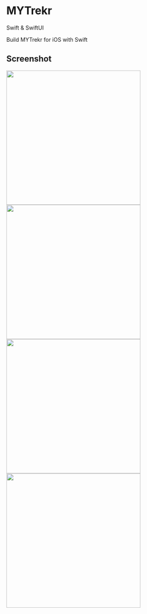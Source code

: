 # MYTrekr
Swift &amp; SwiftUI

Build MYTrekr for iOS with Swift

## Screenshot

<img src="https://user-images.githubusercontent.com/907205/118671537-c1377200-b821-11eb-9b88-f99846dfb99c.png" width="350"> <img src="https://user-images.githubusercontent.com/907205/118671600-d2807e80-b821-11eb-9ff5-6472909506a7.png" width="350"> <img src="https://user-images.githubusercontent.com/907205/118671647-dd3b1380-b821-11eb-9767-a815765466c8.png" width="350"> <img src="https://user-images.githubusercontent.com/907205/118671663-df9d6d80-b821-11eb-864f-05a90a8dcaa9.png" width="350">
